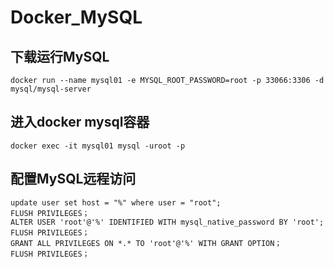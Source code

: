 # Docker_MySQL

## 下载运行MySQL

`docker run --name mysql01 -e MYSQL_ROOT_PASSWORD=root -p 33066:3306 -d mysql/mysql-server`

## 进入docker mysql容器

`docker exec -it mysql01 mysql -uroot -p`

## 配置MySQL远程访问

    update user set host = "%" where user = "root";
    FLUSH PRIVILEGES；
    ALTER USER 'root'@'%' IDENTIFIED WITH mysql_native_password BY 'root';
    FLUSH PRIVILEGES；
    GRANT ALL PRIVILEGES ON *.* TO 'root'@'%' WITH GRANT OPTION；
    FLUSH PRIVILEGES；


